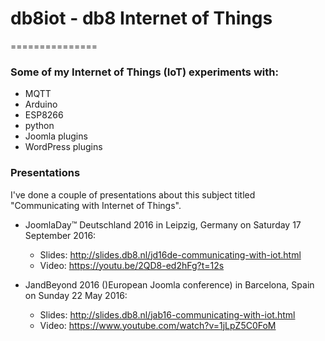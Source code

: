 # db8iot - db8 Internet of Things
===============

### Some of my Internet of Things (IoT) experiments with:
- MQTT
- Arduino
- ESP8266
- python
- Joomla plugins
- WordPress plugins

### Presentations
I've done a couple of presentations about this subject titled "Communicating with Internet of Things".

  *  JoomlaDay™ Deutschland 2016 in Leipzig, Germany on Saturday 17 September 2016:
     * Slides: http://slides.db8.nl/jd16de-communicating-with-iot.html
     * Video: https://youtu.be/2QD8-ed2hFg?t=12s

  *  JandBeyond 2016 ()European Joomla conference) in Barcelona, Spain on Sunday 22 May 2016:
     * Slides: http://slides.db8.nl/jab16-communicating-with-iot.html
     * Video: https://www.youtube.com/watch?v=1jLpZ5C0FoM
